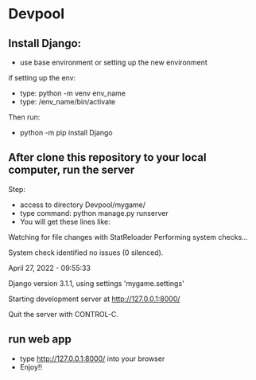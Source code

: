 # Devpool

## Install Django:
* use base environment or setting up the new environment

if setting up the env:

* type: python -m venv env_name
* type: /env_name/bin/activate

Then run:
* python -m pip install Django

## After clone this repository to your local computer, run the server

Step:
* access to directory Devpool/mygame/
* type command: python manage.py runserver
* You will get these lines like: 


Watching for file changes with StatReloader
Performing system checks...

System check identified no issues (0 silenced).

April 27, 2022 - 09:55:33

Django version 3.1.1, using settings 'mygame.settings'

Starting development server at http://127.0.0.1:8000/

Quit the server with CONTROL-C.

## run web app

* type http://127.0.0.1:8000/ into your browser
* Enjoy!!
